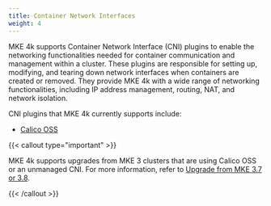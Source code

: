 ```yaml
---
title: Container Network Interfaces
weight: 4
---
```


MKE 4k supports Container Network Interface (CNI) plugins to enable the
networking functionalities needed for container communication and management
within a cluster. These plugins are responsible for setting up, modifying, and
tearing down network interfaces when containers are created or removed. They
provide MKE 4k with a wide range of networking functionalities, including IP
address management, routing, NAT, and network isolation.

CNI plugins that MKE 4k currently supports include:

- [Calico OSS](../../configuration/container-network-interface/configure-cni-providers#calico-oss)

{{< callout type="important" >}}

MKE 4k supports upgrades from MKE 3 clusters that are using Calico OSS or an
unmanaged CNI. For more information, refer to [Upgrade from MKE 3.7 or
3.8](../../upgrade-from-MKE-3).

{{< /callout >}}
